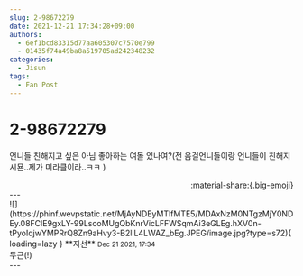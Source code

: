 ```yaml
---
slug: 2-98672279
date: 2021-12-21 17:34:28+09:00
authors:
  - 6ef1bcd83315d77aa605307c7570e799
  - 01435f74a49ba8a519705ad242348232
categories:
  - Jisun
tags:
  - Fan Post
---
```


# 2-98672279

<div class="post-container" markdown="1">
<div class="content-container md-sidebar__scrollwrap" markdown="1">

언니들 친해지고 싶은 아님 좋아하는 여돌 있나여?(전 옴걸언니들이랑 언니들이 친해지시묜..제가 미라클이라..ㅋㅋ )

</div>
</div>

<div style="text-align: right;" markdown="1">
<a href="https://weverse.io/fromis9/fanpost/2-98672279" style="text-align: right;">:material-share:{.big-emoji}</a>
</div>
---

<div class="comments-container md-sidebar__scrollwrap" markdown="1">
<div class="comment" markdown="1">
<div class='id-container' markdown="1">
![](https://phinf.wevpstatic.net/MjAyNDEyMTlfMTE5/MDAxNzM0NTgzMjY0NDEy.08FClE9gxLY-99LscoMUgQbKnrVicLFFWSqmAi3eGLEg.hXV0n-tPyoIqjwYMPRrQ8Zn9aHvy3-B2llL4LWAZ_bEg.JPEG/image.jpg?type=s72){ loading=lazy }
**<span class="artist">지선</span>** <small>Dec 21 2021, 17:34</small><br>
</div>
<div class='comment-body' markdown="1">
두근(!)
</div>
</div>
</div>
---
